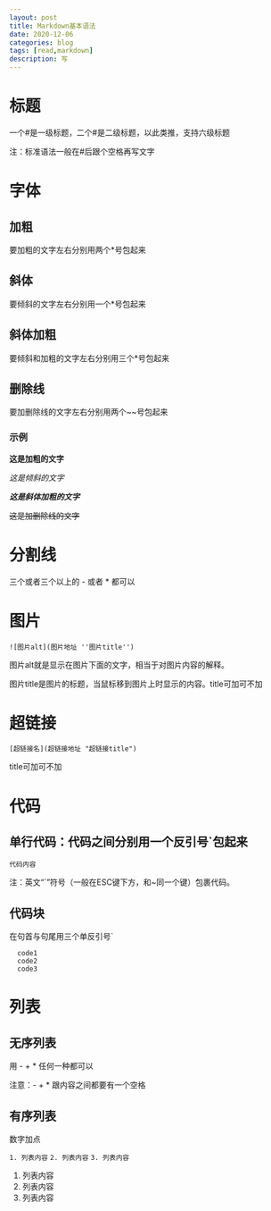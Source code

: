 ```yaml
---
layout: post
title: Markdown基本语法
date: 2020-12-06
categories: blog
tags: [read,markdown]
description: 写
---
```


# 标题
一个#是一级标题，二个#是二级标题，以此类推，支持六级标题     

注：标准语法一般在#后跟个空格再写文字

# 字体

## 加粗
要加粗的文字左右分别用两个*号包起来
## 斜体
要倾斜的文字左右分别用一个*号包起来
## 斜体加粗
要倾斜和加粗的文字左右分别用三个*号包起来
## 删除线
要加删除线的文字左右分别用两个~~号包起来

### 示例

**这是加粗的文字**    

*这是倾斜的文字*    

***这是斜体加粗的文字***    

~~这是加删除线的文字~~   


# 分割线

三个或者三个以上的 - 或者 * 都可以


# 图片
`![图片alt](图片地址 ''图片title'')`    

图片alt就是显示在图片下面的文字，相当于对图片内容的解释。    

图片title是图片的标题，当鼠标移到图片上时显示的内容。title可加可不加

# 超链接

`[超链接名](超链接地址 "超链接title")`    

title可加可不加

# 代码

## 单行代码：代码之间分别用一个反引号`包起来
`代码内容`    

注：英文“`”符号（一般在ESC键下方，和~同一个键）包裹代码。

## 代码块
在句首与句尾用三个单反引号`

```
  code1
  code2
  code3
```

# 列表

## 无序列表
用 - + * 任何一种都可以    

注意：- + * 跟内容之间都要有一个空格
## 有序列表
数字加点

`1. 列表内容`
`2. 列表内容`
`3. 列表内容`

1. 列表内容
2. 列表内容
3. 列表内容
